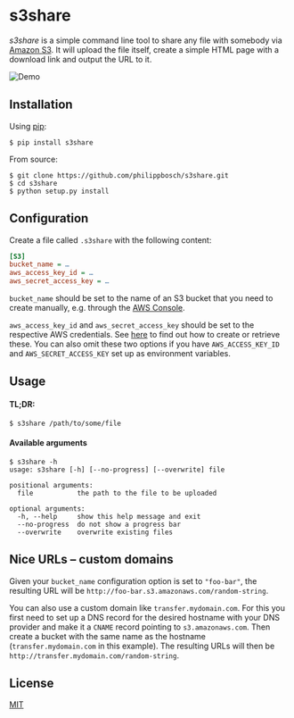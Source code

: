 # s3share

_s3share_ is a simple command line tool to share any file with somebody via [Amazon S3](https://aws.amazon.com/s3/). It will upload the file itself, create a simple HTML page with a download link and output the URL to it.

![Demo](https://s3.amazonaws.com/f.cl.ly/items/3Y403n2y0e2v2q2F223R/Screen%20Recording%202015-04-24%20at%2011.02%20vorm..gif)


## Installation

Using [pip](https://pip.pypa.io/):

```shell
$ pip install s3share
```

From source:

```shell
$ git clone https://github.com/philippbosch/s3share.git
$ cd s3share
$ python setup.py install
```

## Configuration

Create a file called `.s3share` with the following content:

```ini
[S3]
bucket_name = …
aws_access_key_id = …
aws_secret_access_key = …
```

`bucket_name` should be set to the name of an S3 bucket that you need to create manually, e.g. through the [AWS Console](https://console.aws.amazon.com/s3/home).

`aws_access_key_id` and `aws_secret_access_key` should be set to the respective AWS credentials. See [here](http://docs.aws.amazon.com/general/latest/gr/getting-aws-sec-creds.html) to find out how to create or retrieve these. You can also omit these two options if you have `AWS_ACCESS_KEY_ID` and `AWS_SECRET_ACCESS_KEY` set up as environment variables.


## Usage

#### TL;DR:

```shell
$ s3share /path/to/some/file
```

#### Available arguments
```shell
$ s3share -h
usage: s3share [-h] [--no-progress] [--overwrite] file

positional arguments:
  file           the path to the file to be uploaded

optional arguments:
  -h, --help     show this help message and exit
  --no-progress  do not show a progress bar
  --overwrite    overwrite existing files
```

## Nice URLs – custom domains

Given your `bucket_name` configuration option is set to `"foo-bar"`, the resulting URL will be `http://foo-bar.s3.amazonaws.com/random-string`.

You can also use a custom domain like `transfer.mydomain.com`. For this you first need to set up a DNS record for the desired hostname with your DNS provider and make it a `CNAME` record pointing to `s3.amazonaws.com`. Then create a bucket with the same name as the hostname (`transfer.mydomain.com` in this example). The resulting URLs will then be `http://transfer.mydomain.com/random-string`.

## License

[MIT](http://philippbosch.mit-license.org/)
